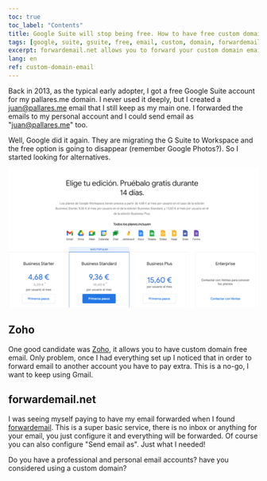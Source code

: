 ```yaml
---
toc: true
toc_label: "Contents"
title: Google Suite will stop being free. How to have free custom domain email with forwarding
tags: [google, suite, gsuite, free, email, custom, domain, forwardemail]
excerpt: forwardemail.net allows you to forward your custom domain email to another email account. Fast and easy.
lang: en
ref: custom-domain-email
---
```


Back in 2013, as the typical early adopter, I got a free Google Suite account for my pallares.me domain. I never used it deeply, but I created a juan@pallares.me email that I still keep as my main one. I forwarded the emails to my personal account and I could send email as "juan@pallares.me" too. 

Well, Google did it again. They are migrating the G Suite to Workspace and the free option is going to disappear (remember Google Photos?). So I started looking for alternatives.

![Google Suite Workspace Pricing](/images/Gsuitepricing.png)

## Zoho

One good candidate was [Zoho](https://www.zoho.com/es-xl/), it allows you to have custom domain free email. Only problem, once I had everything set up I noticed that in order to forward email to another account you have to pay extra. This is a no-go, I want to keep using Gmail.

## forwardemail.net

I was seeing myself paying to have my email forwarded when I found [forwardemail](https://forwardemail.net/). This is a super basic service, there is no inbox or anything for your email, you just configure it and everything will be forwarded. Of course you can also configure "Send email as". Just what I needed!

Do you have a professional and personal email accounts? have you considered using a custom domain?